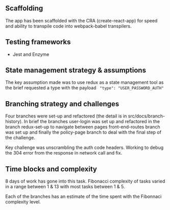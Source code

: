 ## Scaffolding

The app has been scaffolded with the CRA (create-react-app) for speed and ability to transpile code into webpack-babel transpilers.

## Testing frameworks

- Jest and Enzyme

 ## State management strategy & assumptions
 
The key assumption made was to use redux as a state management tool as the brief requested  a type with the payload   ``` "type": "USER_PASSWORD_AUTH"``` 

## Branching strategy and challenges
Four branches were set-up and refactored (the detail is in src/docs/branch-history). In brief the branches user-login was set up and refactored in the branch redux-set-up to navigate between pages front-end-routes branch was set up and finally the policy-page branch to deal with the final step of the challenge.

Key challenge was unscrambling the auth code headers. Working to debug the 304 error from the response in network call and fix. 


## Time blocks and complexity

8 days of work has gone into this task. Fibonacci complexity of tasks varied in a range between 1 & 13 with most tasks between 1 & 5.

Each of the branches has an estimate of the time spent with the Fibonnaci complexity level.

